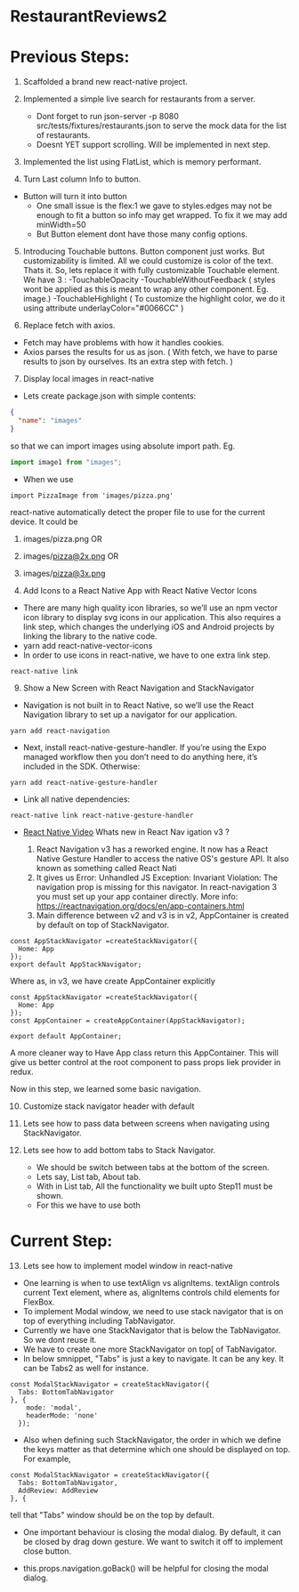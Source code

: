 # RestaurantReviews2

# Previous Steps:

1. Scaffolded a brand new react-native project.

2. Implemented a simple live search for restaurants from a server.

   - Dont forget to run json-server -p 8080 src/tests/fixtures/restaurants.json to serve the mock data for the list of restaurants.
   - Doesnt YET support scrolling. Will be implemented in next step.

3. Implemented the list using FlatList, which is memory performant.

4. Turn Last column <Text>Info<Text> to button.

- Button will turn it into button
  - One small issue is the flex:1 we gave to styles.edges may not be enough to fit a button so info may get wrapped. To fix it we may add minWidth=50
  - But Button element dont have those many config options.

5. Introducing Touchable buttons.
   Button component just works. But customizability is limited. All we could customize is color of the text. Thats it.
   So, lets replace it with fully customizable Touchable element. We have 3 :
   -TouchableOpacity
   -TouchableWithoutFeedback ( styles wont be applied as this is meant to wrap any other component. Eg. image.)
   -TouchableHighlight ( To customize the highlight color, we do it using attribute underlayColor="#0066CC" )

6. Replace fetch with axios.

- Fetch may have problems with how it handles cookies.
- Axios parses the results for us as json. ( With fetch, we have to parse results to json by ourselves. Its an extra step with fetch. )

7. Display local images in react-native

- Lets create package.json with simple contents:

```json
{
  "name": "images"
}
```

so that we can import images using absolute import path.
Eg.

```js
import image1 from "images";
```

- When we use

```
import PizzaImage from 'images/pizza.png'
```

react-native automatically detect the proper file to use
for the current device. It could be

1. images/pizza.png OR
2. images/pizza@2x.png OR
3. images/pizza@3x.png

4. Add Icons to a React Native App with React Native Vector Icons

- There are many high quality icon libraries, so we’ll use an npm vector icon library to display svg icons in our application. This also requires a link step, which changes the underlying iOS and Android projects by linking the library to the native code.
- yarn add react-native-vector-icons
- In order to use icons in react-native, we have to one extra link step.

```
react-native link
```

9. Show a New Screen with React Navigation and StackNavigator

- Navigation is not built in to React Native, so we’ll use the React Navigation library to set up a navigator for our application.

```
yarn add react-navigation
```

- Next, install react-native-gesture-handler. If you’re using the Expo managed workflow then you don’t need to do anything here, it’s included in the SDK. Otherwise:

```
yarn add react-native-gesture-handler
```

- Link all native dependencies:

```
react-native link react-native-gesture-handler
```

- [React Native Video](https://www.youtube.com/watch?v=MePfTc_PgzQ) Whats new in React Nav igation v3 ?

  1. React Navigation v3 has a reworked engine. It now has a React Native Gesture Handler to access the native OS's gesture API. It also known as something called React Nati
  2. It gives us Error: Unhandled JS Exception: Invariant Violation: The navigation prop is missing for this navigator. In react-navigation 3 you must set up your app container directly. More info: https://reactnavigation.org/docs/en/app-containers.html
  3. Main difference between v2 and v3 is in v2, AppContainer is created by default on top of StackNavigator.

```
const AppStackNavigator =createStackNavigator({
  Home: App
});
export default AppStackNavigator;
```

Where as, in v3, we have create AppContainer explicitly

```
const AppStackNavigator =createStackNavigator({
  Home: App
});
const AppContainer = createAppContainer(AppStackNavigator);

export default AppContainer;
```

A more cleaner way to Have App class return this AppContainer. This will give us better control at the root component to pass props liek provider in redux.

Now in this step, we learned some basic navigation.

10. Customize stack navigator header with default

11. Lets see how to pass data between screens when navigating using StackNavigator.

12. Lets see how to add bottom tabs to Stack Navigator.
    - We should be switch between tabs at the bottom of the screen.
    - Lets say, List tab, About tab.
    - With in List tab, All the functionality we built upto Step11 must be shown.
    - For this we have to use both

# Current Step:

13. Lets see how to implement model window in react-native

- One learning is when to use textAlign vs alignItems. textAlign controls current Text element, where as, alignItems controls child elements for FlexBox.
- To implement Modal window, we need to use stack navigator that is on top of everything including TabNavigator.
- Currently we have one StackNavigator that is below the TabNavigator. So we dont reuse it.
- We have to create one more StackNavigator on top[ of TabNavigator.
- In below smnippet, "Tabs" is just a key to navigate. It can be any key. It can be Tabs2 as well for instance.

```
const ModalStackNavigator = createStackNavigator({
  Tabs: BottomTabNavigator
}, {
    mode: 'modal',
    headerMode: 'none'
  });
```

- Also when defining such StackNavigator, the order in which we define the keys matter as that determine which one should be displayed on top. For example,

```
const ModalStackNavigator = createStackNavigator({
  Tabs: BottomTabNavigator,
  AddReview: AddReview
}, {
```

tell that "Tabs" window should be on the top by default.

- One important behaviour is closing the modal dialog. By default, it can be closed by drag down gesture. We want to switch it off to implement close button.

- this.props.navigation.goBack() will be helpful for closing the modal dialog.
